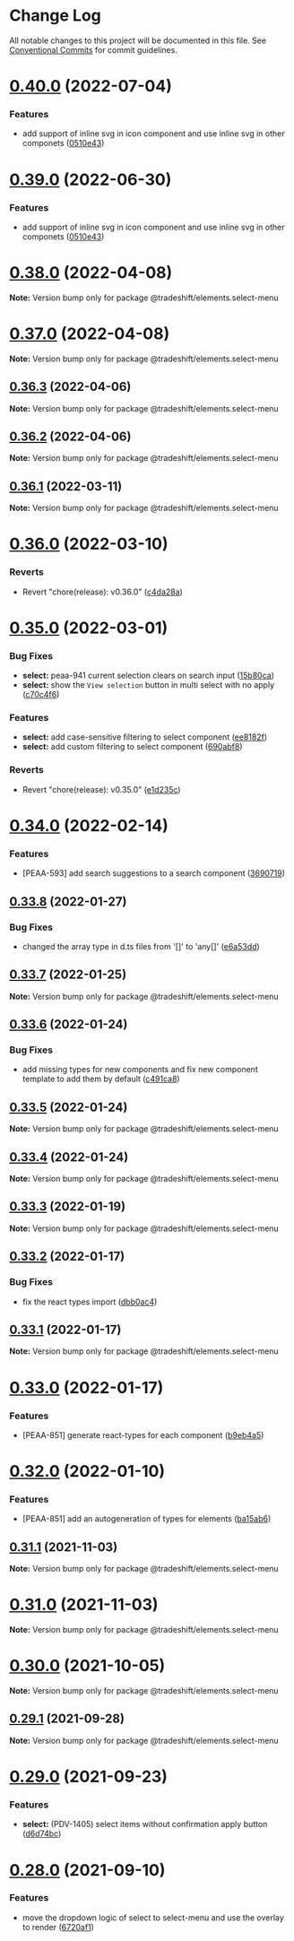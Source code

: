 # Change Log

All notable changes to this project will be documented in this file. See [Conventional Commits](https://conventionalcommits.org) for commit guidelines.

# [0.40.0](https://github.com/Tradeshift/elements/compare/v0.38.0...v0.40.0) (2022-07-04)

### Features

- add support of inline svg in icon component and use inline svg in other componets ([0510e43](https://github.com/Tradeshift/elements/commit/0510e438294a2b375c9c46c043bd84eb5f5bf8d1))

# [0.39.0](https://github.com/Tradeshift/elements/compare/v0.38.0...v0.39.0) (2022-06-30)

### Features

- add support of inline svg in icon component and use inline svg in other componets ([0510e43](https://github.com/Tradeshift/elements/commit/0510e438294a2b375c9c46c043bd84eb5f5bf8d1))

# [0.38.0](https://github.com/Tradeshift/elements/compare/v0.36.3...v0.38.0) (2022-04-08)

**Note:** Version bump only for package @tradeshift/elements.select-menu

# [0.37.0](https://github.com/Tradeshift/elements/compare/v0.36.3...v0.37.0) (2022-04-08)

**Note:** Version bump only for package @tradeshift/elements.select-menu

## [0.36.3](https://github.com/Tradeshift/elements/compare/v0.36.1...v0.36.3) (2022-04-06)

**Note:** Version bump only for package @tradeshift/elements.select-menu

## [0.36.2](https://github.com/Tradeshift/elements/compare/v0.36.1...v0.36.2) (2022-04-06)

**Note:** Version bump only for package @tradeshift/elements.select-menu

## [0.36.1](https://github.com/Tradeshift/elements/compare/v0.36.0...v0.36.1) (2022-03-11)

**Note:** Version bump only for package @tradeshift/elements.select-menu

# [0.36.0](https://github.com/Tradeshift/elements/compare/v0.35.0...v0.36.0) (2022-03-10)

### Reverts

- Revert "chore(release): v0.36.0" ([c4da28a](https://github.com/Tradeshift/elements/commit/c4da28aaeda820de7f0754d6259953163514e110))

# [0.35.0](https://github.com/Tradeshift/elements/compare/v0.34.0...v0.35.0) (2022-03-01)

### Bug Fixes

- **select:** peaa-941 current selection clears on search input ([15b80ca](https://github.com/Tradeshift/elements/commit/15b80caaa96ace990e9616a317492c5d74397258))
- **select:** show the `View selection` button in multi select with no apply ([c70c4f6](https://github.com/Tradeshift/elements/commit/c70c4f606e9b0548235e6ab539ed124acaa6fce3))

### Features

- **select:** add case-sensitive filtering to select component ([ee8182f](https://github.com/Tradeshift/elements/commit/ee8182f4ca559e2815d6ee4e54f638e20b528dec))
- **select:** add custom filtering to select component ([690abf8](https://github.com/Tradeshift/elements/commit/690abf8ff1cd4164dcfead0d33e1d49c0f934cab))

### Reverts

- Revert "chore(release): v0.35.0" ([e1d235c](https://github.com/Tradeshift/elements/commit/e1d235cf73f262b34a5e7ddeb09e6f06619d2c41))

# [0.34.0](https://github.com/Tradeshift/elements/compare/v0.33.8...v0.34.0) (2022-02-14)

### Features

- [PEAA-593] add search suggestions to a search component ([3690719](https://github.com/Tradeshift/elements/commit/36907194bf7b7ab0c9d0f6e748299d8c32d995b8))

## [0.33.8](https://github.com/Tradeshift/elements/compare/v0.33.7...v0.33.8) (2022-01-27)

### Bug Fixes

- changed the array type in d.ts files from '[]' to 'any[]' ([e6a53dd](https://github.com/Tradeshift/elements/commit/e6a53dd323fab9e07479bdd7572e8b9d66d063a5))

## [0.33.7](https://github.com/Tradeshift/elements/compare/v0.33.6...v0.33.7) (2022-01-25)

**Note:** Version bump only for package @tradeshift/elements.select-menu

## [0.33.6](https://github.com/Tradeshift/elements/compare/v0.33.5...v0.33.6) (2022-01-24)

### Bug Fixes

- add missing types for new components and fix new component template to add them by default ([c491ca8](https://github.com/Tradeshift/elements/commit/c491ca870b5c89fad821757ea0a20a0bf4a50091))

## [0.33.5](https://github.com/Tradeshift/elements/compare/v0.33.3...v0.33.5) (2022-01-24)

**Note:** Version bump only for package @tradeshift/elements.select-menu

## [0.33.4](https://github.com/Tradeshift/elements/compare/v0.33.3...v0.33.4) (2022-01-24)

**Note:** Version bump only for package @tradeshift/elements.select-menu

## [0.33.3](https://github.com/Tradeshift/elements/compare/v0.33.2...v0.33.3) (2022-01-19)

**Note:** Version bump only for package @tradeshift/elements.select-menu

## [0.33.2](https://github.com/Tradeshift/elements/compare/v0.33.1...v0.33.2) (2022-01-17)

### Bug Fixes

- fix the react types import ([dbb0ac4](https://github.com/Tradeshift/elements/commit/dbb0ac43f232e91d34781dfac54329307d23fbe5))

## [0.33.1](https://github.com/Tradeshift/elements/compare/v0.33.0...v0.33.1) (2022-01-17)

**Note:** Version bump only for package @tradeshift/elements.select-menu

# [0.33.0](https://github.com/Tradeshift/elements/compare/v0.32.0...v0.33.0) (2022-01-17)

### Features

- [PEAA-851] generate react-types for each component ([b9eb4a5](https://github.com/Tradeshift/elements/commit/b9eb4a5d70442c091350ff899174f54d1f711aad))

# [0.32.0](https://github.com/Tradeshift/elements/compare/v0.31.1...v0.32.0) (2022-01-10)

### Features

- [PEAA-851] add an autogeneration of types for elements ([ba15ab6](https://github.com/Tradeshift/elements/commit/ba15ab68bafd40d9210886a5b527180c113c3712))

## [0.31.1](https://github.com/Tradeshift/elements/compare/v0.31.0...v0.31.1) (2021-11-03)

**Note:** Version bump only for package @tradeshift/elements.select-menu

# [0.31.0](https://github.com/Tradeshift/elements/compare/v0.30.0...v0.31.0) (2021-11-03)

**Note:** Version bump only for package @tradeshift/elements.select-menu

# [0.30.0](https://github.com/Tradeshift/elements/compare/v0.29.1...v0.30.0) (2021-10-05)

**Note:** Version bump only for package @tradeshift/elements.select-menu

## [0.29.1](https://github.com/Tradeshift/elements/compare/v0.29.0...v0.29.1) (2021-09-28)

**Note:** Version bump only for package @tradeshift/elements.select-menu

# [0.29.0](https://github.com/Tradeshift/elements/compare/v0.28.0...v0.29.0) (2021-09-23)

### Features

- **select:** (PDV-1405) select items without confirmation apply button ([d6d74bc](https://github.com/Tradeshift/elements/commit/d6d74bc434e7e26ca8be6bbc76cf6852803e85b0))

# [0.28.0](https://github.com/Tradeshift/elements/compare/v0.27.6...v0.28.0) (2021-09-10)

### Features

- move the dropdown logic of select to select-menu and use the overlay to render ([6720af1](https://github.com/Tradeshift/elements/commit/6720af18af7eb2dc17074cf9097d11ec84a51243))
